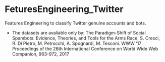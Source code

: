 # FeturesEngineering_Twitter
Features Engineering to classify Twitter genuine accounts and bots.
- The datasets are avaliable only by:
The Paradigm-Shift of Social Spambots: Evidence, Theories, and Tools for the Arms Race, S. Cresci, R. Di Pietro, M. Petrocchi, A. Spognardi, M. Tesconi. WWW '17 Proceedings of the 26th International Conference on World Wide Web Companion, 963-972, 2017

